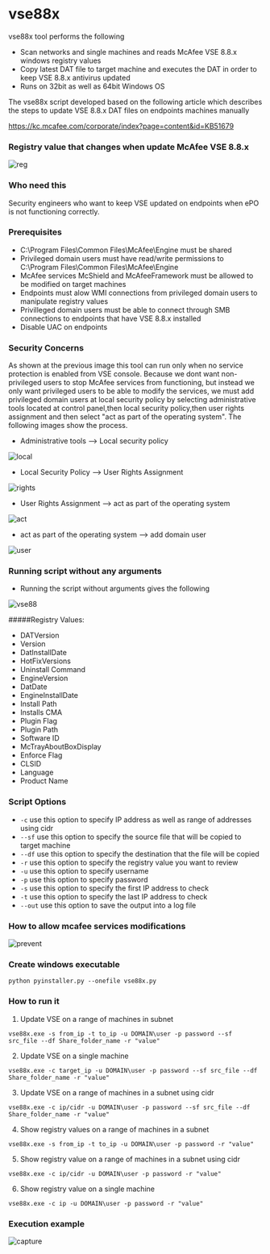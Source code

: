 # vse88x

vse88x tool performs the following

- Scan networks and single machines and reads McAfee VSE 8.8.x windows registry values
- Copy latest DAT file to target machine and executes the DAT in order to keep VSE 8.8.x antivirus updated
- Runs on 32bit as well as 64bit Windows OS

The vse88x script developed based on the following article which describes the steps to update VSE 8.8.x DAT files on endpoints machines manually

https://kc.mcafee.com/corporate/index?page=content&id=KB51679

### Registry value that changes when update McAfee VSE 8.8.x

![reg](https://cloud.githubusercontent.com/assets/12726776/10712132/7ff04d56-7a99-11e5-8d5b-4effd8ace466.PNG)

### Who need this

Security engineers who want to keep VSE updated on endpoints when ePO is not functioning correctly.

### Prerequisites

- C:\Program Files\Common Files\McAfee\Engine must be shared
- Privileged domain users must have read/write permissions to C:\Program Files\Common Files\McAfee\Engine
- McAfee services McShield and McAfeeFramework must be allowed to be modified on target machines
- Endpoints must alow WMI connections from privileged domain users to manipulate registry values
- Privilleged domain users must be able to connect through SMB connections to endpoints that have VSE 8.8.x installed
- Disable UAC on endpoints 

### Security Concerns 

As shown at the previous image this tool can run only when no service protection is enabled from VSE console. Because we dont want non-privileged users to stop McAfee services from functioning, but instead we only want privileged users to be able to modify the services, we must add privileged domain users at local security policy by selecting administrative tools located at control panel,then local security policy,then user rights assignment and then select "act as part of the operating system". The following images show the process. 

- Administrative tools --> Local security policy 

![local](https://cloud.githubusercontent.com/assets/12726776/10758540/9ed76f56-7cba-11e5-8fa9-041a6eb055d6.PNG)

- Local Security Policy --> User Rights Assignment

![rights](https://cloud.githubusercontent.com/assets/12726776/10758547/a2e8c996-7cba-11e5-9f09-b3aac02b63f8.PNG)

- User Rights Assignment --> act as part of the operating system 

![act](https://cloud.githubusercontent.com/assets/12726776/10758544/a1a23392-7cba-11e5-9bda-9a856d37af76.PNG)

- act as part of the operating system --> add domain user

![user](https://cloud.githubusercontent.com/assets/12726776/10758664/8768a1ea-7cbb-11e5-82c6-6944c26e9f81.PNG)

### Running script without any arguments

 - Running the script without arguments gives the following

![vse88](https://cloud.githubusercontent.com/assets/12726776/10715882/a0cc5ab6-7b2e-11e5-9ef0-d098d66b2553.PNG)
 
#####Registry Values:

- DATVersion
- Version
- DatInstallDate
- HotFixVersions
- Uninstall Command
- EngineVersion
- DatDate
- EngineInstallDate
- Install Path
- Installs CMA
- Plugin Flag
- Plugin Path
- Software ID
- McTrayAboutBoxDisplay
- Enforce Flag
- CLSID
- Language
- Product Name

### Script Options 

- ```-c```    use this option to specify IP address as well as range of addresses using cidr
- ```--sf```    use this option to specify the source file that will be copied to target machine
- ```--df```    use this option to specify the destination that the file will be copied
- ```-r```     use this option to specify the registry value you want to review 
- ```-u```     use this option to specify username 
- ```-p```     use this option to specify password
- ```-s```     use this option to specify the first IP address to check
- ```-t```    use this option to specify the last IP address to check
- ```--out``` use this option to save the output into a log file

### How to allow mcafee services modifications

![prevent](https://cloud.githubusercontent.com/assets/12726776/10712086/dad7c462-7a97-11e5-97df-1f56e8e09fe8.PNG)

### Create windows executable

```python pyinstaller.py --onefile vse88x.py```

### How to run it 

1) Update VSE on a range of machines in subnet

```vse88x.exe -s from_ip -t to_ip -u DOMAIN\user -p password --sf src_file --df Share_folder_name -r "value"```

2) Update VSE on a single machine

```vse88x.exe -c target_ip -u DOMAIN\user -p password --sf src_file --df Share_folder_name -r "value"```

3) Update VSE on a range of machines in a subnet using cidr

```vse88x.exe -c ip/cidr -u DOMAIN\user -p password --sf src_file --df Share_folder_name -r "value"```

4) Show registry values on a range of machines in a subnet

```vse88x.exe -s from_ip -t to_ip -u DOMAIN\user -p password -r "value"```

5) Show registry value on a range of machines in a subnet using cidr 

```vse88x.exe -c ip/cidr -u DOMAIN\user -p password -r "value"```

6) Show registry value on a single machine

```vse88x.exe -c ip -u DOMAIN\user -p password -r "value"```

### Execution example

![capture](https://cloud.githubusercontent.com/assets/12726776/10736731/355f15d6-7c17-11e5-88cb-8b32b1e930c4.PNG)


